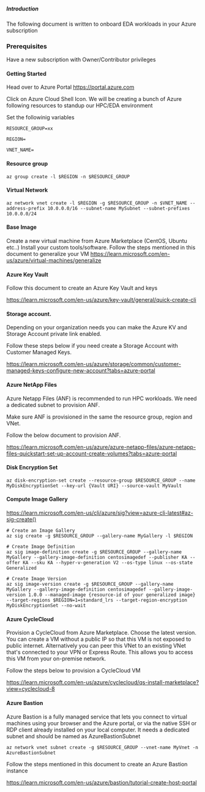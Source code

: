 ##### Introduction
The following document is written to onboard EDA workloads in your Azure subscription

### Prerequisites
Have a new subscription with Owner/Contributor privileges



#### Getting Started
Head over to Azure Portal https://portal.azure.com

Click on Azure Cloud Shell Icon. 
We will be creating a bunch of Azure following resources to standup our HPC/EDA environment

Set the followinig variables

    RESOURCE_GROUP=xx

    REGION=

    VNET_NAME=


#### Resource group
    az group create -l $REGION -n $RESOURCE_GROUP

#### Virtual Network
    az network vnet create -l $REGION -g $RESOURCE_GROUP -n $VNET_NAME --address-prefix 10.0.0.0/16 --subnet-name MySubnet --subnet-prefixes 10.0.0.0/24

#### Base Image
Create a new virtual machine from Azure Marketplace (CentOS, Ubuntu etc..) 
Install your custom tools/software. Follow the steps mentioned in this document to generalize your VM
https://learn.microsoft.com/en-us/azure/virtual-machines/generalize

#### Azure Key Vault
Follow this document to create an Azure Key Vault and keys

https://learn.microsoft.com/en-us/azure/key-vault/general/quick-create-cli

#### Storage account. 

Depending on your organization needs you can make the Azure KV and Storage Account private link enabled.

Follow these steps below if you need create a Storage Account with Customer Managed Keys.

https://learn.microsoft.com/en-us/azure/storage/common/customer-managed-keys-configure-new-account?tabs=azure-portal

#### Azure NetApp Files
Azure Netapp Files (ANF) is recommended to run HPC workloads. We need a dedicated subnet to provision ANF. 

Make sure ANF is provisioned in the same the resource group, region and VNet.

Follow the below document to provision ANF. 

https://learn.microsoft.com/en-us/azure/azure-netapp-files/azure-netapp-files-quickstart-set-up-account-create-volumes?tabs=azure-portal

#### Disk Encryption Set
    az disk-encryption-set create --resource-group $RESOURCE_GROUP --name MyDiskEncryptionSet --key-url {Vault URI} --source-vault MyVault

#### Compute Image Gallery
https://learn.microsoft.com/en-us/cli/azure/sig?view=azure-cli-latest#az-sig-create()

    # Create an Image Gallery
    az sig create -g $RESOURCE_GROUP --gallery-name MyGallery -l $REGION

    # Create Image Definition
    az sig image-definition create -g $RESOURCE_GROUP --gallery-name MyGallery --gallery-image-definition centosimagedef --publisher KA --offer KA --sku KA --hyper-v-generation V2 --os-type linux --os-state Generalized

    # Create Image Version
    az sig image-version create -g $RESOURCE_GROUP --gallery-name MyGallery --gallery-image-definition centosimagedef --gallery-image-version 1.0.0 --managed-image {resource-id of your generalized image} --target-regions $REGION=1=standard_lrs --target-region-encryption MyDiskEncryptionSet --no-wait

#### Azure CycleCloud
Provision a CycleCloud from Azure Marketplace. Choose the latest version.
You can create a VM without a public IP so that this VM is not exposed to public internet. Alternatively you can peer this VNet to an existing VNet that's connected to your VPN or Express Route. This allows you to access this VM from your on-premise network.

Follow the steps below to provision a CycleCloud VM

https://learn.microsoft.com/en-us/azure/cyclecloud/qs-install-marketplace?view=cyclecloud-8

#### Azure Bastion
Azure Bastion is a fully managed service that lets you connect to  virtual machines using your browser and the Azure portal, or via the native SSH or RDP client already installed on your local computer. It needs a dedicated subnet and should be named as AzureBastionSubnet

    az network vnet subnet create -g $RESOURCE_GROUP --vnet-name MyVnet -n AzureBastionSubnet

Follow the steps mentioned in this document to create an Azure Bastion instance
    
https://learn.microsoft.com/en-us/azure/bastion/tutorial-create-host-portal





